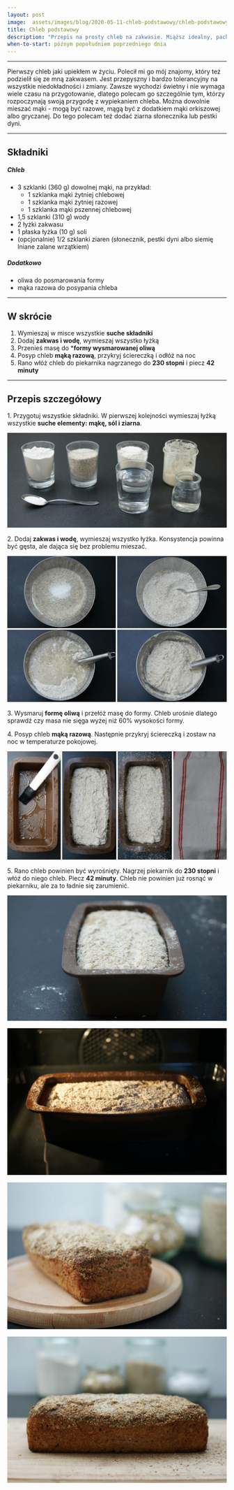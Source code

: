 ```yaml
---
layout: post
image:  assets/images/blog/2020-05-11-chleb-podstawowy/chleb-podstawowy.jpg
title: Chleb podstawowy
description: "Przepis na prosty chleb na zakwasie. Miąższ idealny, pachnący, skórka wypieczona i chrupiąca. Polecam wszystkim, którzy zaczynają swoją przygodę z wypiekaniem chleba. Najlepszy z najlepszych składników: mąka żytnia, woda, sól i wyhodowany samodzielnie zakwas"
when-to-start: późnym popołudniem poprzedniego dnia
---
```


-----

Pierwszy chleb jaki upiekłem w życiu. Polecił mi go mój znajomy, który też podzielił się ze mną zakwasem. Jest przepyszny i bardzo tolerancyjny na wszystkie niedokładności i zmiany. Zawsze wychodzi świetny i nie wymaga wiele czasu na przygotowanie, dlatego polecam go szczególnie tym, którzy rozpoczynają swoją przygodę z wypiekaniem chleba. Można dowolnie mieszać mąki - mogą być razowe, mągą być z dodatkiem mąki orkiszowej albo gryczanej. Do tego polecam też dodać ziarna słonecznika lub pestki dyni.

-----

## Składniki

##### Chleb

* 3 szklanki (360 g) dowolnej mąki, na przykład:
  * 1 szklanka mąki żytniej chlebowej
  * 1 szklanka mąki żytniej razowej
  * 1 szklanka mąki pszennej chlebowej
* 1,5 szklanki (310 g) wody
* 2 łyżki zakwasu
* 1 płaska łyżka (10 g) soli 
* (opcjonalnie) 1/2 szklanki ziaren (słonecznik, pestki dyni albo siemię lniane zalane wrzątkiem)

##### Dodatkowo

* oliwa do posmarowania formy
* mąka razowa do posypania chleba

-----

## W skrócie

1. Wymieszaj w misce wszystkie **suche składniki**
2. Dodaj **zakwas i wodę**, wymieszaj wszystko łyżką
3. Przenieś masę do ***formy wysmarowanej oliwą**
4. Posyp chleb **mąką razową**, przykryj ściereczką i odłóż na noc
5. Rano włóż chleb do piekarnika nagrzanego do **230 stopni** i piecz **42 minuty**

-----

## Przepis szczegółowy

1\. Przygotuj wszystkie składniki. W pierwszej kolejności wymieszaj łyżką wszystkie **suche elementy: mąkę, sól i ziarna**.

![Chleb podstawowy - Składniki](/assets/images/blog/2020-05-11-chleb-podstawowy/chleb-podstawowy-skladniki.jpg)

2\. Dodaj **zakwas i wodę**, wymieszaj wszystko łyżka. Konsystencja powinna być gęsta, ale dająca się bez problemu mieszać.

![Chleb podstawowy - Mieszanie](/assets/images/blog/2020-05-11-chleb-podstawowy/chleb-podstawowy-mieszanie.jpg)

3\. Wysmaruj **formę oliwą** i przełóż masę do formy. Chleb urośnie dlatego sprawdź czy masa nie sięga wyżej niż 60% wysokości formy.

4\. Posyp chleb **mąką razową**. Następnie przykryj ściereczką i zostaw na noc w temperaturze pokojowej.

![Chleb podstawowy - Forma](/assets/images/blog/2020-05-11-chleb-podstawowy/chleb-podstawowy-forma.jpg)

5\. Rano chleb powinien być wyrośnięty. Nagrzej piekarnik do **230 stopni** i włóż do niego chleb. Piecz **42 minuty**. Chleb nie powinien już rosnąć w piekarniku, ale za to ładnie się zarumienić.

![Chleb podstawowy - Wyrośnięty](/assets/images/blog/2020-05-11-chleb-podstawowy/chleb-podstawowy-wyrosniety.jpg)

![Chleb podstawowy - Pieczenie](/assets/images/blog/2020-05-11-chleb-podstawowy/chleb-podstawowy-pieczenie.jpg)

![Chleb podstawowy - Chleb podstawowy](/assets/images/blog/2020-05-11-chleb-podstawowy/chleb-podstawowy-koniec.jpg)

![Chleb podstawowy - Chleb podstawowy](/assets/images/blog/2020-05-11-chleb-podstawowy/chleb-podstawowy-koniec-drugi.jpg)
